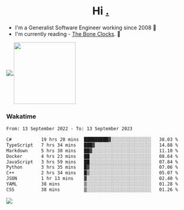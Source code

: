 <h1 align="center">Hi <a href="https://www.hackerrank.com/erasmosaraujo">.</a></h1>
 
- I'm a Generalist Software Engineer working  since 2008 🚀
- I'm currently reading - <a href="https://www.amazon.ca/Bone-Clocks-David-Mitchell/dp/0340921625">The Bone Clocks</a>. 📘
  
<p align="left">
  <a href="https://github.com/erasmosoares/github-readme-stats">
    <img
      align="center"
      src="https://github-readme-stats.vercel.app/api/top-langs/?username=erasmosoares&theme=radical&layout=compact"
    />
  </a>
  <a href="https://github.com/erasmosoares/github-readme-stats">
    <img
      align="center"
      height="165"
      src="https://github-readme-stats.vercel.app/api?username=erasmosoares&theme=radical&count_private=true&show_icons=true&custom_title=Github%20Status&hide=issues"
    />
  </a>
</p>

<!--
 ### Repo 
 
<p align="left">
 <a href="https://github.com/erasmosoares/github-readme-stats">
    <img
      align="center"
      height="165"
      src="https://github-readme-stats.vercel.app/api/pin?username=erasmosoares&repo=sample-node&title_color=fff&icon_color=f9f9f9&text_color=9f9f9f&bg_color=151515"
    />
  </a>
  <a href="https://github.com/erasmosoares/github-readme-stats">
    <img
      align="center"
      height="165"
      src="https://github-readme-stats.vercel.app/api/pin?username=erasmosoares&repo=sample-node&title_color=fff&icon_color=f9f9f9&text_color=9f9f9f&bg_color=151515"
    />
  </a>
</p>
-->

 ### Wakatime 

<!--START_SECTION:waka-->

```txt
From: 13 September 2022 - To: 13 September 2023

C#           19 hrs 20 mins  █████████▓░░░░░░░░░░░░░░░   38.03 %
TypeScript   7 hrs 34 mins   ███▓░░░░░░░░░░░░░░░░░░░░░   14.88 %
Markdown     5 hrs 38 mins   ██▓░░░░░░░░░░░░░░░░░░░░░░   11.10 %
Docker       4 hrs 23 mins   ██░░░░░░░░░░░░░░░░░░░░░░░   08.64 %
JavaScript   3 hrs 59 mins   ██░░░░░░░░░░░░░░░░░░░░░░░   07.84 %
Python       3 hrs 35 mins   █▓░░░░░░░░░░░░░░░░░░░░░░░   07.06 %
C++          2 hrs 34 mins   █▒░░░░░░░░░░░░░░░░░░░░░░░   05.07 %
JSON         1 hr 13 mins    ▓░░░░░░░░░░░░░░░░░░░░░░░░   02.40 %
YAML         38 mins         ▒░░░░░░░░░░░░░░░░░░░░░░░░   01.28 %
CSS          38 mins         ▒░░░░░░░░░░░░░░░░░░░░░░░░   01.26 %
```

<!--END_SECTION:waka-->

![](https://komarev.com/ghpvc/?username=erasmosoares&color=brightgreen)
